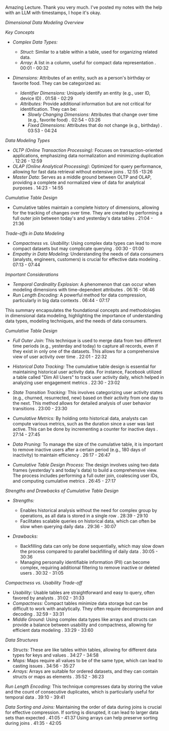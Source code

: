 Amazing Lecture. Thank you very much. I've posted my notes with the help with an LLM with timestamps, I hope it's okay. 

*Dimensional Data Modeling Overview*

*Key Concepts*
- *Complex Data Types:* 
  - *Struct:* Similar to a table within a table, used for organizing related data.
  - *Array:* A list in a column, useful for compact data representation . 00:01 - 00:32

- *Dimensions:* Attributes of an entity, such as a person's birthday or favorite food. They can be categorized as:
  - *Identifier Dimensions:* Uniquely identify an entity (e.g., user ID, device ID) . 01:58 - 02:29
  - *Attributes:* Provide additional information but are not critical for identification. They can be:
    - *Slowly Changing Dimensions:* Attributes that change over time (e.g., favorite food) .  02:54 - 03:26
    - *Fixed Dimensions:* Attributes that do not change (e.g., birthday) . 03:53 - 04:24

*Data Modeling Types*
- *OLTP (Online Transaction Processing):* Focuses on transaction-oriented applications, emphasizing data normalization and minimizing duplication . 12:26 - 12:59
- *OLAP (Online Analytical Processing):* Optimized for query performance, allowing for fast data retrieval without extensive joins . 12:55  -13:26
- *Master Data:* Serves as a middle ground between OLTP and OLAP, providing a complete and normalized view of data for analytical purposes . 14:23 - 14:55

*Cumulative Table Design*
- Cumulative tables maintain a complete history of dimensions, allowing for the tracking of changes over time. They are created by performing a full outer join between today's and yesterday's data tables . 21:04 - 21:36

*Trade-offs in Data Modeling*
- *Compactness vs. Usability:* Using complex data types can lead to more compact datasets but may complicate querying . 00:30 - 01:00
- *Empathy in Data Modeling:* Understanding the needs of data consumers (analysts, engineers, customers) is crucial for effective data modeling . 07:13 - 07:44

*Important Considerations*
- *Temporal Cardinality Explosion:* A phenomenon that can occur when modeling dimensions with time-dependent attributes . 06:16 - 06:46
- *Run Length Encoding:* A powerful method for data compression, particularly in big data contexts . 06:44 - 07:17

This summary encapsulates the foundational concepts and methodologies in dimensional data modeling, highlighting the importance of understanding data types, modeling techniques, and the needs of data consumers.


*Cumulative Table Design*

- *Full Outer Join:* This technique is used to merge data from two different time periods (e.g., yesterday and today) to capture all records, even if they exist in only one of the datasets. This allows for a comprehensive view of user activity over time . 22:01 - 22:32

- *Historical Data Tracking:* The cumulative table design is essential for maintaining historical user activity data. For instance, Facebook utilized a table called "Dim All Users" to track user activity daily, which helped in analyzing user engagement metrics . 22:30 - 23:02

- *State Transition Tracking:* This involves categorizing user activity states (e.g., churned, resurrected, new) based on their activity from one day to the next. This method allows for detailed analysis of user behavior transitions . 23:00 - 23:30

- *Cumulative Metrics:* By holding onto historical data, analysts can compute various metrics, such as the duration since a user was last active. This can be done by incrementing a counter for inactive days . 27:14 - 27:45

- *Data Pruning:* To manage the size of the cumulative table, it is important to remove inactive users after a certain period (e.g., 180 days of inactivity) to maintain efficiency . 26:17 - 26:47

- *Cumulative Table Design Process:* The design involves using two data frames (yesterday's and today's data) to build a comprehensive view. The process includes performing a full outer join, coalescing user IDs, and computing cumulative metrics . 26:45 - 27:17

*Strengths and Drawbacks of Cumulative Table Design*

- *Strengths:*
  - Enables historical analysis without the need for complex group by operations, as all data is stored in a single row . 28:39 - 29:10
  - Facilitates scalable queries on historical data, which can often be slow when querying daily data .  29:36 - 30:07

- *Drawbacks:*
  - Backfilling data can only be done sequentially, which may slow down the process compared to parallel backfilling of daily data . 30:05 - 30:36
  - Managing personally identifiable information (PII) can become complex, requiring additional filtering to remove inactive or deleted users . 30:32 - 31:05

*Compactness vs. Usability Trade-off*

- *Usability:* Usable tables are straightforward and easy to query, often favored by analysts .  31:02 - 31:33
- *Compactness:* Compact tables minimize data storage but can be difficult to work with analytically. They often require decompression and decoding . 32:59 - 33:31
- *Middle Ground:* Using complex data types like arrays and structs can provide a balance between usability and compactness, allowing for efficient data modeling . 33:29 - 33:60

*Data Structures*

- *Structs:* These are like tables within tables, allowing for different data types for keys and values . 34:27 - 34:58
- *Maps:* Maps require all values to be of the same type, which can lead to casting issues . 34:56 - 35:27
- *Arrays:* Arrays are suitable for ordered datasets, and they can contain structs or maps as elements . 35:52 - 36:23

*Run Length Encoding:* This technique compresses data by storing the value and the count of consecutive duplicates, which is particularly useful for temporal data . 39:10 - 39:41

*Data Sorting and Joins:* Maintaining the order of data during joins is crucial for effective compression. If sorting is disrupted, it can lead to larger data sets than expected . 41:05 - 41:37  Using arrays can help preserve sorting during joins . 41:35 - 42:05